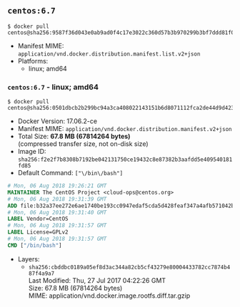 ## `centos:6.7`

```console
$ docker pull centos@sha256:9587f36d043e0ab9ad0f4c17e3022c360d57b3b970299b3bf7ddd81f0248a60e
```

-	Manifest MIME: `application/vnd.docker.distribution.manifest.list.v2+json`
-	Platforms:
	-	linux; amd64

### `centos:6.7` - linux; amd64

```console
$ docker pull centos@sha256:0501dbcb2b299bc94a3ca408022143151b6d8071112fca2de44d9d423df12401
```

-	Docker Version: 17.06.2-ce
-	Manifest MIME: `application/vnd.docker.distribution.manifest.v2+json`
-	Total Size: **67.8 MB (67814264 bytes)**  
	(compressed transfer size, not on-disk size)
-	Image ID: `sha256:f2e2f7b8308b7192be042131750ce19432c8e87382b3aafdd5e409540181fd85`
-	Default Command: `["\/bin\/bash"]`

```dockerfile
# Mon, 06 Aug 2018 19:26:21 GMT
MAINTAINER The CentOS Project <cloud-ops@centos.org>
# Mon, 06 Aug 2018 19:31:39 GMT
ADD file:b32a37ee272e6ae1740be193cc0947edaf5cda5d428feaf347a4afb571042bc1 in / 
# Mon, 06 Aug 2018 19:31:40 GMT
LABEL Vendor=CentOS
# Mon, 06 Aug 2018 19:31:57 GMT
LABEL License=GPLv2
# Mon, 06 Aug 2018 19:31:57 GMT
CMD ["/bin/bash"]
```

-	Layers:
	-	`sha256:cbddbc0189a05ef8d3ac344a82cb5cf43279e80004433782cc7874b487f4a9a7`  
		Last Modified: Thu, 27 Jul 2017 04:22:26 GMT  
		Size: 67.8 MB (67814264 bytes)  
		MIME: application/vnd.docker.image.rootfs.diff.tar.gzip
